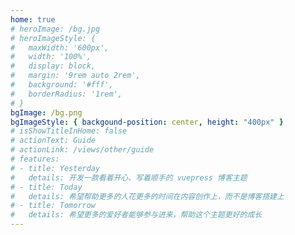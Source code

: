 ```yaml
---
home: true
# heroImage: /bg.jpg
# heroImageStyle: {
#   maxWidth: '600px',
#   width: '100%',
#   display: block,
#   margin: '9rem auto 2rem',
#   background: '#fff',
#   borderRadius: '1rem',
# }
bgImage: /bg.png
bgImageStyle: { backgound-position: center, height: "400px" }
# isShowTitleInHome: false
# actionText: Guide
# actionLink: /views/other/guide
# features:
# - title: Yesterday
#   details: 开发一款看着开心、写着顺手的 vuepress 博客主题
# - title: Today
#   details: 希望帮助更多的人花更多的时间在内容创作上，而不是博客搭建上
# - title: Tomorrow
#   details: 希望更多的爱好者能够参与进来，帮助这个主题更好的成长
---
```

